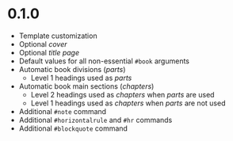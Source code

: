 # 0.1.0

- Template customization
- Optional _cover_
- Optional _title page_
- Default values for all non-essential `#book` arguments
- Automatic book divisions (_parts_)
  - Level 1 headings used as _parts_
- Automatic book main sections (_chapters_)
  - Level 2 headings used as _chapters_ when _parts_ are used
  - Level 1 headings used as _chapters_ when _parts_ are not used
- Additional `#note` command
- Additional `#horizontalrule` and `#hr` commands
- Additional `#blockquote` command